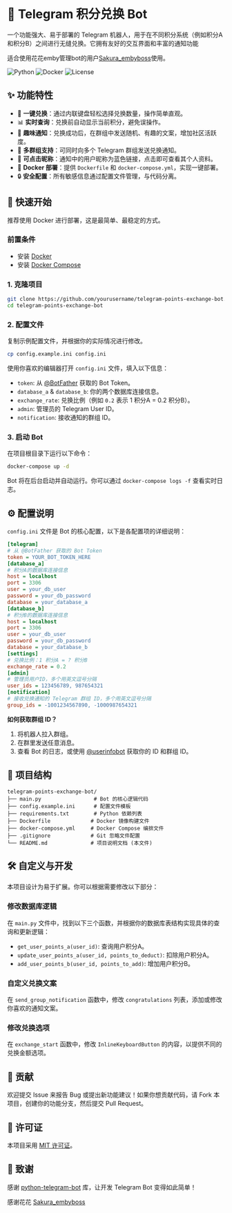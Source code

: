# 🤖 Telegram 积分兑换 Bot
一个功能强大、易于部署的 Telegram 机器人，用于在不同积分系统（例如积分A和积分B）之间进行无缝兑换。它拥有友好的交互界面和丰富的通知功能

适合使用花花emby管理bot的用户[Sakura_embyboss](https://github.com/berry8838/Sakura_embyboss)使用。

![Python](https://img.shields.io/badge/Python-3.11+-blue.svg)
![Docker](https://img.shields.io/badge/Docker-Ready-blue.svg)
![License](https://img.shields.io/badge/License-MIT-green.svg)
## ✨ 功能特性
- 🔄 **一键兑换**：通过内联键盘轻松选择兑换数量，操作简单直观。
- 📊 **实时查询**：兑换前自动显示当前积分，避免误操作。
- 🎉 **趣味通知**：兑换成功后，在群组中发送随机、有趣的文案，增加社区活跃度。
- 👥 **多群组支持**：可同时向多个 Telegram 群组发送兑换通知。
- 🔗 **可点击昵称**：通知中的用户昵称为蓝色链接，点击即可查看其个人资料。
- 🐳 **Docker 部署**：提供 `Dockerfile` 和 `docker-compose.yml`，实现一键部署。
- 🔒 **安全配置**：所有敏感信息通过配置文件管理，与代码分离。
## 🚀 快速开始
推荐使用 Docker 进行部署，这是最简单、最稳定的方式。
### 前置条件
- 安装 [Docker](https://www.docker.com/get-started)
- 安装 [Docker Compose](https://docs.docker.com/compose/install/)
### 1. 克隆项目
```bash
git clone https://github.com/yourusername/telegram-points-exchange-bot.git
cd telegram-points-exchange-bot
```
### 2. 配置文件
复制示例配置文件，并根据你的实际情况进行修改。
```bash
cp config.example.ini config.ini
```
使用你喜欢的编辑器打开 `config.ini` 文件，填入以下信息：
- `token`: 从 [@BotFather](https://t.me/BotFather) 获取的 Bot Token。
- `database_a` & `database_b`: 你的两个数据库连接信息。
- `exchange_rate`: 兑换比例（例如 `0.2` 表示 1 积分A = 0.2 积分B）。
- `admin`: 管理员的 Telegram User ID。
- `notification`: 接收通知的群组 ID。
### 3. 启动 Bot
在项目根目录下运行以下命令：
```bash
docker-compose up -d
```
Bot 将在后台启动并自动运行。你可以通过 `docker-compose logs -f` 查看实时日志。
## ⚙️ 配置说明
`config.ini` 文件是 Bot 的核心配置，以下是各配置项的详细说明：
```ini
[telegram]
# 从 @BotFather 获取的 Bot Token
token = YOUR_BOT_TOKEN_HERE
[database_a]
# 积分A的数据库连接信息
host = localhost
port = 3306
user = your_db_user
password = your_db_password
database = your_database_a
[database_b]
# 积分B的数据库连接信息
host = localhost
port = 3306
user = your_db_user
password = your_db_password
database = your_database_b
[settings]
# 兑换比例：1 积分A = ? 积分B
exchange_rate = 0.2
[admin]
# 管理员用户ID，多个用英文逗号分隔
user_ids = 123456789, 987654321
[notification]
# 接收兑换通知的 Telegram 群组 ID，多个用英文逗号分隔
group_ids = -1001234567890, -1000987654321
```
**如何获取群组 ID？**
1. 将机器人拉入群组。
2. 在群里发送任意消息。
3. 查看 Bot 的日志，或使用 [@userinfobot](https://t.me/userinfobot) 获取你的 ID 和群组 ID。
## 📁 项目结构
```
telegram-points-exchange-bot/
├── main.py                 # Bot 的核心逻辑代码
├── config.example.ini      # 配置文件模板
├── requirements.txt        # Python 依赖列表
├── Dockerfile             # Docker 镜像构建文件
├── docker-compose.yml     # Docker Compose 编排文件
├── .gitignore             # Git 忽略文件配置
└── README.md              # 项目说明文档 (本文件)
```
## 🛠️ 自定义与开发
本项目设计为易于扩展。你可以根据需要修改以下部分：
### 修改数据库逻辑
在 `main.py` 文件中，找到以下三个函数，并根据你的数据库表结构实现具体的查询和更新逻辑：
- `get_user_points_a(user_id)`: 查询用户积分A。
- `update_user_points_a(user_id, points_to_deduct)`: 扣除用户积分A。
- `add_user_points_b(user_id, points_to_add)`: 增加用户积分B。
### 自定义兑换文案
在 `send_group_notification` 函数中，修改 `congratulations` 列表，添加或修改你喜欢的通知文案。
### 修改兑换选项
在 `exchange_start` 函数中，修改 `InlineKeyboardButton` 的内容，以提供不同的兑换金额选项。
## 🤝 贡献
欢迎提交 Issue 来报告 Bug 或提出新功能建议！如果你想贡献代码，请 Fork 本项目，创建你的功能分支，然后提交 Pull Request。
## 📄 许可证
本项目采用 [MIT 许可证](LICENSE)。
## 🙏 致谢
感谢 [python-telegram-bot](https://github.com/python-telegram-bot/python-telegram-bot) 库，让开发 Telegram Bot 变得如此简单！

感谢花花 [Sakura_embyboss](https://github.com/berry8838/Sakura_embyboss)
